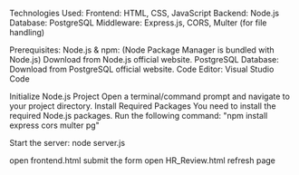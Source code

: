 Technologies Used: Frontend: HTML, CSS, JavaScript Backend: Node.js Database: PostgreSQL Middleware: Express.js, CORS, Multer (for file handling)

Prerequisites: Node.js & npm: (Node Package Manager is bundled with Node.js) Download from Node.js official website. PostgreSQL Database: Download from PostgreSQL official website. Code Editor: Visual Studio Code

Initialize Node.js Project Open a terminal/command prompt and navigate to your project directory. Install Required Packages You need to install the required Node.js packages. Run the following command: "npm install express cors multer pg"

Start the server: node server.js

open frontend.html submit the form open HR_Review.html refresh page
